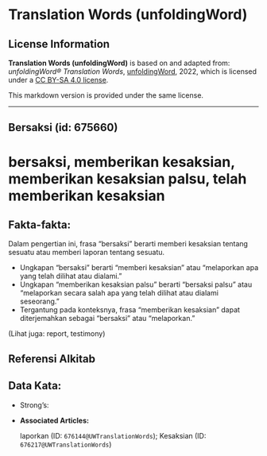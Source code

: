 # Translation Words (unfoldingWord)

## License Information

**Translation Words (unfoldingWord)** is based on and adapted from: _unfoldingWord® Translation Words_, [unfoldingWord](https://unfoldingword.org/utw), 2022, which is licensed under a [CC BY-SA 4.0 license](https://creativecommons.org/licenses/by-sa/4.0/legalcode.en).

This markdown version is provided under the same license.



--------------------------------

## Bersaksi (id: 675660)

bersaksi, memberikan kesaksian, memberikan kesaksian palsu, telah memberikan kesaksian
======================================================================================

Fakta\-fakta:
-------------

Dalam pengertian ini, frasa “bersaksi” berarti memberi kesaksian tentang sesuatu atau memberi laporan tentang sesuatu.

* Ungkapan “bersaksi” berarti “memberi kesaksian” atau “melaporkan apa yang telah dilihat atau dialami.”
* Ungkapan “memberikan kesaksian palsu” berarti “bersaksi palsu” atau “melaporkan secara salah apa yang telah dilihat atau dialami seseorang.”
* Tergantung pada konteksnya, frasa “memberikan kesaksian” dapat diterjemahkan sebagai “bersaksi” atau “melaporkan.”

(Lihat juga: report, testimony)

Referensi Alkitab
-----------------

Data Kata:
----------

* Strong’s:

* **Associated Articles:** <p>laporkan (ID: `676144@UWTranslationWords`); Kesaksian (ID: `676217@UWTranslationWords`)

